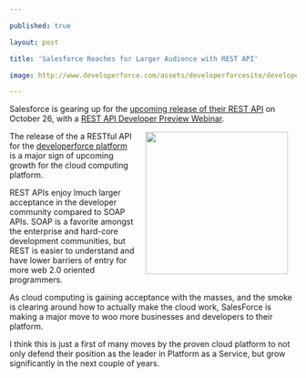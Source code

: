 ---
published: true
layout: post
title: 'Salesforce Reaches for Larger Audience with REST API'
image: http://www.developerforce.com/assets/developerforcesite/developerforce_home/images/developerforce_logo.png
---

Salesforce is gearing up for the <a href="http://blog.sforce.com/sforce/2010/10/rest-api-programmableweb-and-curl.html">upcoming release of their REST API</a> on October 26, with a <a href="https://www.developerforce.com/events/rest_developer_preview/registration.php?d=70130000000FV4U">REST API Developer Preview Webinar</a>.
<img style="padding: 15px;" src="https://www.developerforce.com/assets/developerforcesite/developerforce_home/images/developerforce_logo.png" alt="" width="250" align="right" /><p>
The release of the a RESTful API for the <a href="http://developer.force.com/">developerforce platform</a> is a major sign of upcoming growth for the cloud computing platform.<p>
REST APIs enjoy lmuch larger acceptance in the developer community compared to SOAP APIs.  SOAP is a favorite amongst the enterprise and hard-core development communities, but REST is easier to understand and have lower barriers of entry for more web 2.0 oriented programmers.<p>
As cloud computing is gaining acceptance with the masses, and the smoke is clearing around how to actually make the cloud work,  SalesForce is making a major move to woo more businesses and developers to their platform.<p>
I think this is just a first of many moves by the proven cloud platform to not only defend their position as the leader in Platform as a Service, but grow significantly in the next couple of years.


